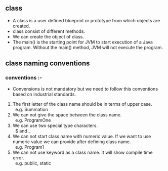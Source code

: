 ## class
* A class is a user defined blueprint or prototype from which objects are created.
* class consist of different methods.
* We can create the object of class.
* The main() is the starting point for JVM to start execution of a Java program. Without the main() method, JVM will not execute the program.

## class naming conventions 
### conventions :-
* Convensions is not mandatory but we need to follow this conventions based on industrial standards.
1) The first letter of the class name should be in terms of upper case.<br>
   &nbsp; e.g. Summation <br>
2) We can not give the space between the class name.<br>
   &nbsp; e.g. ProgramOne <br>
3) We can use two special type characters.<br>
   &nbsp; $ and  _ <br>
4) We can not start class name with numeric value. If we want to use numeric value we can provide after defining class name.<br>
   &nbsp; e.g. Program1 <br>
5) We can not use keyword as a class name. It will show compile time error.<br>
   &nbsp; e.g. public, static <br> 

   

